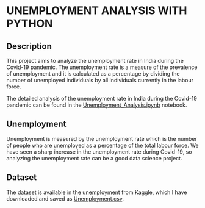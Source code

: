 # UNEMPLOYMENT ANALYSIS WITH PYTHON

## Description

This project aims to analyze the unemployment rate in India during the Covid-19 pandemic. The unemployment rate is a measure of the prevalence of unemployment and it is calculated as a percentage by dividing the number of unemployed individuals by all individuals currently in the labour force.

The detailed analysis of the unemployment rate in India during the Covid-19 pandemic can be found in the [Unemployment_Analysis.ipynb](unemployment_analysis.ipynb) notebook.

## Unemployment

Unemployment is measured by the unemployment rate which is the number of people who are unemployed as a percentage of the total labour force. We have seen a sharp increase in the unemployment rate during Covid-19, so analyzing the unemployment rate can be a good data science project.

## Dataset

The dataset is available in the [unemployment](https://www.kaggle.com/datasets/gokulrajkmv/unemployment-in-india) from Kaggle, which I have downloaded and saved as [Unemployment.csv](Unemployment.csv).
